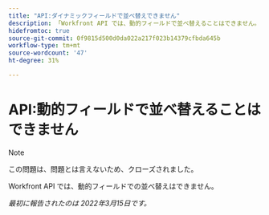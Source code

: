 ```yaml
---
title: "API:ダイナミックフィールドで並べ替えできません"
description: 「Workfront API では、動的フィールドで並べ替えることはできません。 」
hidefromtoc: true
source-git-commit: 0f9815d500d0da022a217f023b14379cfbda645b
workflow-type: tm+mt
source-wordcount: '47'
ht-degree: 31%

---
```



# API:動的フィールドで並べ替えることはできません

<!--Article exists to let people know they can't do this.-->

>[!NOTE]
>
>この問題は、問題とは言えないため、クローズされました。

Workfront API では、動的フィールドでの並べ替えはできません。

_最初に報告されたのは 2022年3月15日です。_


